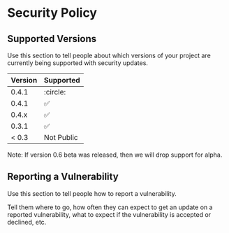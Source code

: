# Security Policy

## Supported Versions

Use this section to tell people about which versions of your project are
currently being supported with security updates.

| Version | Supported          |
| ------- | ------------------ |
| 0.4.1   | :circle:           |
| 0.4.1   | :white_check_mark: |
| 0.4.x   | :white_check_mark: |
| 0.3.1   | :white_check_mark: |
| < 0.3   | Not Public         |

Note: If version 0.6 beta was released, then we will drop support for alpha.

## Reporting a Vulnerability

Use this section to tell people how to report a vulnerability.

Tell them where to go, how often they can expect to get an update on a
reported vulnerability, what to expect if the vulnerability is accepted or
declined, etc.
